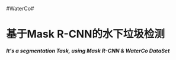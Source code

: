 #WaterCo#

# 基于Mask R-CNN的水下垃圾检测 #


***It's a segmentation Task, using Mask R-CNN & WaterCo DataSet***

